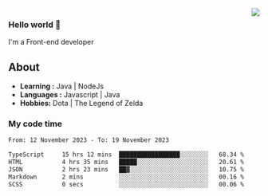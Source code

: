 <img align='right' src="https://github-readme-stats.vercel.app/api?username=jumodada&show_icons=true&theme=vue">

### Hello world 👋

I'm a Front-end developer 
    
## About
-  **Learning :** Java | NodeJs
-  **Languages :** Javascript | Java
-  **Hobbies:** Dota | The Legend of Zelda

### My code time

<!--START_SECTION:waka-->

```txt
From: 12 November 2023 - To: 19 November 2023

TypeScript     15 hrs 12 mins  █████████████████░░░░░░░░   68.34 %
HTML           4 hrs 35 mins   █████░░░░░░░░░░░░░░░░░░░░   20.61 %
JSON           2 hrs 23 mins   ██▓░░░░░░░░░░░░░░░░░░░░░░   10.75 %
Markdown       2 mins          ░░░░░░░░░░░░░░░░░░░░░░░░░   00.16 %
SCSS           0 secs          ░░░░░░░░░░░░░░░░░░░░░░░░░   00.06 %
```

<!--END_SECTION:waka-->
